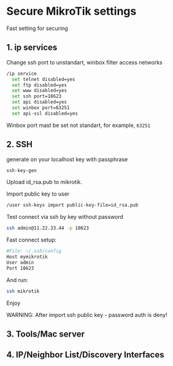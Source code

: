 # Secure MikroTik settings
Fast setting for securing
## 1. ip services

Change ssh port to unstandart, winbox filter access networks

```bash
/ip service
  set telnet disabled=yes
  set ftp disabled=yes
  set www disabled=yes
  set ssh port=18623
  set api disabled=yes
  set winbox port=63251
  set api-ssl disabled=yes
```
Winbox port mast be set not standart, for example, `63251`

## 2. SSH

generate on your localhost key with passphrase
```bash
ssh-key-gen
```
Upload id_rsa.pub to mikrotik.

Import public key to user
```bash
/user ssh-keys import public-key-file=id_rsa.pub 
```
Test connect via ssh by key without password
```bash
ssh admin@11.22.33.44 -p 18623
```
Fast connect setup:
```bash
#File: ~/.ssh/config
Host mymikrotik
User admin
Port 18623
```
And run:
```bash
ssh mikrotik
```
Enjoy

WARNING: After import ssh public key - password auth is deny!
## 3. Tools/Mac server
## 4. IP/Neighbor List/Discovery Interfaces

